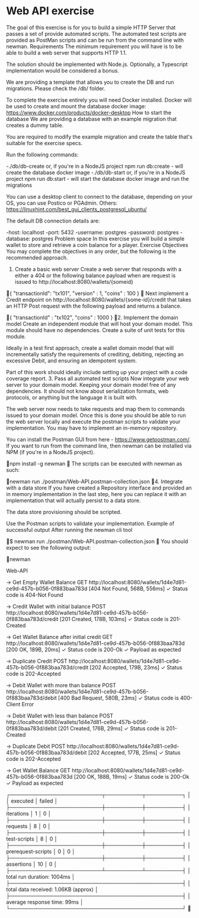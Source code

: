 # Web API exercise

The goal of this exercise is for you to build a simple HTTP Server that passes a set of provide automated scripts. The automated test scripts are provided as PostMan scripts and can be run from the command line with newman.
Requirements
The minimum requirement you will have is to be able to build a web server that supports HTTP 1.1.

The solution should be implemented with Node.js. Optionally, a Typescript implementation would be considered a bonus.

We are providing a template that allows you to create the DB and run migrations. Please check the /db/ folder.

To complete the exercise entirely you will need Docker installed. Docker will be used to create and mount the database docker image: https://www.docker.com/products/docker-desktop
How to start the database
We are providing a database with an example migration that creates a dummy table.

You are required to modify the example migration and create the table that's suitable for the exercise specs.

Run the following commands:

-./db/db-create or, if you're in a NodeJS project npm run db:create - will create the database docker image
-./db/db-start or, if you're in a NodeJS project npm run db:start - will start the database docker image and run the migrations

You can use a desktop client to connect to the database, depending on your OS, you can use Postico or PGAdmin. Others: https://linuxhint.com/best_gui_clients_postgresql_ubuntu/

The default DB connection details are:

-host: localhost
-port: 5432
-username: postgres
-password: postgres
-database: postgres
Problem space
In this exercise you will build a simple wallet to store and retrieve a coin balance for a player.
Exercise Objectives
You may complete the objectives in any order, but the following is the recommended approach.
1. Create a basic web server
Create a web server that responds with a either a 404 or the following balance payload when are request is issued to http://localhost:8080/wallets/{someid}

{
    "transactionId": "tx101",
    "version" : 1,
    "coins" : 100
}

Next implement a Credit endpoint on http://localhost:8080/wallets/{some-id}/credit that takes an HTTP Post request with the following payload and returns a balance.

{
    "transactionId" : "tx102",
    "coins" : 1000
}
2. Implement the domain model
Create an independent module that will host your domain model. This module should have no dependencies. Create a suite of unit tests for this module.

Ideally in a test first approach, create a wallet domain model that will incrementally satisfy the requirements of crediting, debiting, rejecting an excessive Debit, and ensuring an idempotent system.

Part of this work should ideally include setting up your project with a code coverage report.
3. Pass all automated test scripts
Now integrate your web server to your domain model. Keeping your domain model free of any dependencies. It should not know about serialization formats, web protocols, or anything but the language it is built with.

The web server now needs to take requests and map them to commands issued to your domain model. Once this is done you should be able to run the web server locally and execute the postman scripts to validate your implementation. You may have to implement an in-memory repository.

You can install the Postman GUI from here - https://www.getpostman.com/. If you want to run from the command line, then newman can be installed via NPM (if you're in a NodeJS project).

npm install -g newman

The scripts can be executed with newman as such:

newman run ./postman/Web-API.postman-collection.json
4. Integrate with a data store
If you have created a Repository interface and provided an in memory implementation in the last step, here you can replace it with an implementation that will actually persist to a data store.

The data store provisioning should be scripted.

Use the Postman scripts to validate your implementation.
Example of successful output
After running the newman cli tool

$ newman run ./postman/Web-API.postman-collection.json

You should expect to see the following output:

newman

Web-API

→ Get Empty Wallet Balance
  GET http://localhost:8080/wallets/1d4e7d81-ce9d-457b-b056-0f883baa783d [404 Not Found, 568B, 556ms]
  ✓  Status code is 404-Not Found

→ Credit Wallet with initial balance
  POST http://localhost:8080/wallets/1d4e7d81-ce9d-457b-b056-0f883baa783d/credit [201 Created, 178B, 103ms]
  ✓  Status code is 201-Created

→ Get Wallet Balance after initial credit
  GET http://localhost:8080/wallets/1d4e7d81-ce9d-457b-b056-0f883baa783d [200 OK, 189B, 20ms]
  ✓  Status code is 200-Ok
  ✓  Payload as expected

→ Duplicate Credit
  POST http://localhost:8080/wallets/1d4e7d81-ce9d-457b-b056-0f883baa783d/credit [202 Accepted, 179B, 23ms]
  ✓  Status code is 202-Accepted

→ Debit Wallet with more than balance
  POST http://localhost:8080/wallets/1d4e7d81-ce9d-457b-b056-0f883baa783d/debit [400 Bad Request, 580B, 23ms]
  ✓  Status code is 400-Client Error

→ Debit Wallet with less than balance
  POST http://localhost:8080/wallets/1d4e7d81-ce9d-457b-b056-0f883baa783d/debit [201 Created, 176B, 29ms]
  ✓  Status code is 201-Created

→ Duplicate Debit
  POST http://localhost:8080/wallets/1d4e7d81-ce9d-457b-b056-0f883baa783d/debit [202 Accepted, 177B, 25ms]
  ✓  Status code is 202-Accepted

→ Get Wallet Balance
  GET http://localhost:8080/wallets/1d4e7d81-ce9d-457b-b056-0f883baa783d [200 OK, 188B, 19ms]
  ✓  Status code is 200-Ok
  ✓  Payload as expected

┌─────────────────────────┬──────────┬──────────┐
│                         │ executed │   failed │
├─────────────────────────┼──────────┼──────────┤
│              iterations │        1 │        0 │
├─────────────────────────┼──────────┼──────────┤
│                requests │        8 │        0 │
├─────────────────────────┼──────────┼──────────┤
│            test-scripts │        8 │        0 │
├─────────────────────────┼──────────┼──────────┤
│      prerequest-scripts │        0 │        0 │
├─────────────────────────┼──────────┼──────────┤
│              assertions │       10 │        0 │
├─────────────────────────┴──────────┴──────────┤
│ total run duration: 1004ms                    │
├───────────────────────────────────────────────┤
│ total data received: 1.06KB (approx)          │
├───────────────────────────────────────────────┤
│ average response time: 99ms                   │
└───────────────────────────────────────────────┘
